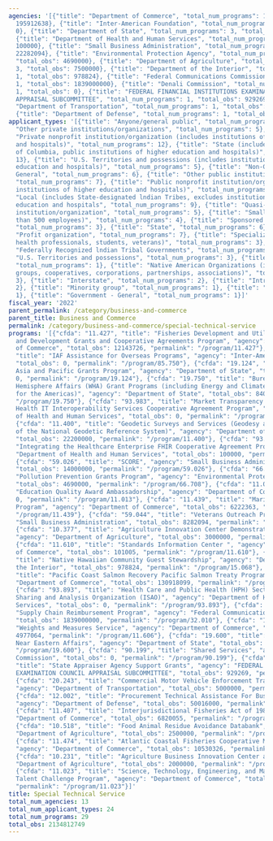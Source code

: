 ```yaml
---
agencies: '[{"title": "Department of Commerce", "total_num_programs": 10, "total_obs":
  195912638}, {"title": "Inter-American Foundation", "total_num_programs": 1, "total_obs":
  0}, {"title": "Department of State", "total_num_programs": 3, "total_obs": 8403924},
  {"title": "Department of Health and Human Services", "total_num_programs": 3, "total_obs":
  100000}, {"title": "Small Business Administration", "total_num_programs": 2, "total_obs":
  22282094}, {"title": "Environmental Protection Agency", "total_num_programs": 1,
  "total_obs": 4690000}, {"title": "Department of Agriculture", "total_num_programs":
  3, "total_obs": 7500000}, {"title": "Department of the Interior", "total_num_programs":
  1, "total_obs": 978824}, {"title": "Federal Communications Commission", "total_num_programs":
  1, "total_obs": 1839000000}, {"title": "Denali Commission", "total_num_programs":
  1, "total_obs": 0}, {"title": "FEDERAL FINANCIAL INSTITUTIONS EXAMINATION COUNCIL
  APPRAISAL SUBCOMMITTEE", "total_num_programs": 1, "total_obs": 929269}, {"title":
  "Department of Transportation", "total_num_programs": 1, "total_obs": 5000000},
  {"title": "Department of Defense", "total_num_programs": 1, "total_obs": 50016000}]'
applicant_types: '[{"title": "Anyone/general public", "total_num_programs": 5}, {"title":
  "Other private institutions/organizations", "total_num_programs": 5}, {"title":
  "Private nonprofit institution/organization (includes institutions of higher education
  and hospitals)", "total_num_programs": 12}, {"title": "State (includes District
  of Columbia, public institutions of higher education and hospitals)", "total_num_programs":
  13}, {"title": "U.S. Territories and possessions (includes institutions of higher
  education and hospitals)", "total_num_programs": 5}, {"title": "Non-Government -
  General", "total_num_programs": 6}, {"title": "Other public institution/organization",
  "total_num_programs": 7}, {"title": "Public nonprofit institution/organization (includes
  institutions of higher education and hospitals)", "total_num_programs": 11}, {"title":
  "Local (includes State-designated lndian Tribes, excludes institutions of higher
  education and hospitals", "total_num_programs": 9}, {"title": "Quasi-public nonprofit
  institution/organization", "total_num_programs": 5}, {"title": "Small business (less
  than 500 employees)", "total_num_programs": 4}, {"title": "Sponsored organization",
  "total_num_programs": 3}, {"title": "State", "total_num_programs": 6}, {"title":
  "Profit organization", "total_num_programs": 7}, {"title": "Specialized group (e.g.
  health professionals, students, veterans)", "total_num_programs": 3}, {"title":
  "Federally Recognized lndian Tribal Governments", "total_num_programs": 4}, {"title":
  "U.S. Territories and possessions", "total_num_programs": 3}, {"title": "Individual/Family",
  "total_num_programs": 1}, {"title": "Native American Organizations (includes lndian
  groups, cooperatives, corporations, partnerships, associations)", "total_num_programs":
  3}, {"title": "Interstate", "total_num_programs": 2}, {"title": "Intrastate", "total_num_programs":
  2}, {"title": "Minority group", "total_num_programs": 1}, {"title": "Federal", "total_num_programs":
  1}, {"title": "Government - General", "total_num_programs": 1}]'
fiscal_year: '2022'
parent_permalink: /category/business-and-commerce
parent_title: Business and Commerce
permalink: /category/business-and-commerce/special-technical-service
programs: '[{"cfda": "11.427", "title": "Fisheries Development and Utilization Research
  and Development Grants and Cooperative Agreements Program", "agency": "Department
  of Commerce", "total_obs": 12143726, "permalink": "/program/11.427"}, {"cfda": "85.750",
  "title": "IAF Assistance for Overseas Programs", "agency": "Inter-American Foundation",
  "total_obs": 0, "permalink": "/program/85.750"}, {"cfda": "19.124", "title": "East
  Asia and Pacific Grants Program", "agency": "Department of State", "total_obs":
  0, "permalink": "/program/19.124"}, {"cfda": "19.750", "title": "Bureau of Western
  Hemisphere Affairs (WHA) Grant Programs (including Energy and Climate Partnership
  for the Americas)", "agency": "Department of State", "total_obs": 8403924, "permalink":
  "/program/19.750"}, {"cfda": "93.983", "title": "Market Transparency Project for
  Health IT Interoperability Services Cooperative Agreement Program", "agency": "Department
  of Health and Human Services", "total_obs": 0, "permalink": "/program/93.983"},
  {"cfda": "11.400", "title": "Geodetic Surveys and Services (Geodesy and Applications
  of the National Geodetic Reference System)", "agency": "Department of Commerce",
  "total_obs": 22200000, "permalink": "/program/11.400"}, {"cfda": "93.691", "title":
  "Integrating the Healthcare Enterprise FHIR Cooperative Agreement Program", "agency":
  "Department of Health and Human Services", "total_obs": 100000, "permalink": "/program/93.691"},
  {"cfda": "59.026", "title": "SCORE", "agency": "Small Business Administration",
  "total_obs": 14000000, "permalink": "/program/59.026"}, {"cfda": "66.708", "title":
  "Pollution Prevention Grants Program", "agency": "Environmental Protection Agency",
  "total_obs": 4690000, "permalink": "/program/66.708"}, {"cfda": "11.013", "title":
  "Education Quality Award Ambassadorship", "agency": "Department of Commerce", "total_obs":
  0, "permalink": "/program/11.013"}, {"cfda": "11.439", "title": "Marine Mammal Data
  Program", "agency": "Department of Commerce", "total_obs": 6222363, "permalink":
  "/program/11.439"}, {"cfda": "59.044", "title": "Veterans Outreach Program", "agency":
  "Small Business Administration", "total_obs": 8282094, "permalink": "/program/59.044"},
  {"cfda": "10.377", "title": "Agriculture Innovation Center Demonstration Program",
  "agency": "Department of Agriculture", "total_obs": 3000000, "permalink": "/program/10.377"},
  {"cfda": "11.610", "title": "Standards Information Center ", "agency": "Department
  of Commerce", "total_obs": 101005, "permalink": "/program/11.610"}, {"cfda": "15.068",
  "title": "Native Hawaiian Community Guest Stewardship", "agency": "Department of
  the Interior", "total_obs": 978824, "permalink": "/program/15.068"}, {"cfda": "11.438",
  "title": "Pacific Coast Salmon Recovery Pacific Salmon Treaty Program", "agency":
  "Department of Commerce", "total_obs": 130918099, "permalink": "/program/11.438"},
  {"cfda": "93.893", "title": "Health Care and Public Health (HPH) Sector Information
  Sharing and Analysis Organization (ISAO)", "agency": "Department of Health and Human
  Services", "total_obs": 0, "permalink": "/program/93.893"}, {"cfda": "32.010", "title":
  "Supply Chain Reimbursement Program", "agency": "Federal Communications Commission",
  "total_obs": 1839000000, "permalink": "/program/32.010"}, {"cfda": "11.606", "title":
  "Weights and Measures Service", "agency": "Department of Commerce", "total_obs":
  4977064, "permalink": "/program/11.606"}, {"cfda": "19.600", "title": "Bureau of
  Near Eastern Affairs", "agency": "Department of State", "total_obs": 0, "permalink":
  "/program/19.600"}, {"cfda": "90.199", "title": "Shared Services", "agency": "Denali
  Commission", "total_obs": 0, "permalink": "/program/90.199"}, {"cfda": "38.006",
  "title": "State Appraiser Agency Support Grants", "agency": "FEDERAL FINANCIAL INSTITUTIONS
  EXAMINATION COUNCIL APPRAISAL SUBCOMMITTEE", "total_obs": 929269, "permalink": "/program/38.006"},
  {"cfda": "20.243", "title": "Commercial Motor Vehicle Enforcement Training and Support",
  "agency": "Department of Transportation", "total_obs": 5000000, "permalink": "/program/20.243"},
  {"cfda": "12.002", "title": "Procurement Technical Assistance For Business Firms",
  "agency": "Department of Defense", "total_obs": 50016000, "permalink": "/program/12.002"},
  {"cfda": "11.407", "title": "Interjurisdictional Fisheries Act of 1986", "agency":
  "Department of Commerce", "total_obs": 6820055, "permalink": "/program/11.407"},
  {"cfda": "10.518", "title": "Food Animal Residue Avoidance Databank", "agency":
  "Department of Agriculture", "total_obs": 2500000, "permalink": "/program/10.518"},
  {"cfda": "11.474", "title": "Atlantic Coastal Fisheries Cooperative Management Act",
  "agency": "Department of Commerce", "total_obs": 10530326, "permalink": "/program/11.474"},
  {"cfda": "10.231", "title": "Agriculture Business Innovation Center at HBCU", "agency":
  "Department of Agriculture", "total_obs": 2000000, "permalink": "/program/10.231"},
  {"cfda": "11.023", "title": "Science, Technology, Engineering, and Mathematics (STEM)
  Talent Challenge Program", "agency": "Department of Commerce", "total_obs": 2000000,
  "permalink": "/program/11.023"}]'
title: Special Technical Service
total_num_agencies: 13
total_num_applicant_types: 24
total_num_programs: 29
total_obs: 2134812749
---
```

